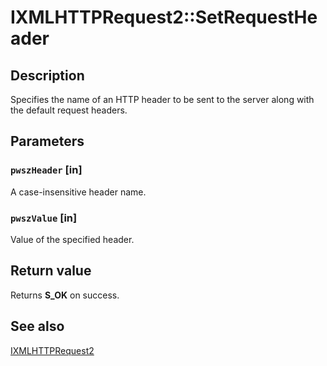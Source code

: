 # IXMLHTTPRequest2::SetRequestHeader

## Description

Specifies the name of an HTTP header to be sent to the server along with the default request headers.

## Parameters

### `pwszHeader` [in]

A case-insensitive header name.

### `pwszValue` [in]

Value of the specified header.

## Return value

Returns **S_OK** on success.

## See also

[IXMLHTTPRequest2](https://learn.microsoft.com/previous-versions/windows/desktop/api/msxml6/nn-msxml6-ixmlhttprequest2)